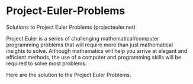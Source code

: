 # Project-Euler-Problems
Solutions to Project Euler Problems (projecteuler.net)

Project Euler is a series of challenging mathematical/computer programming problems that will require more than just mathematical insights to solve. Although mathematics will help you arrive at elegant and efficient methods, the use of a computer and programming skills will be required to solve most problems.

Here are the solution to the Project Euler Problems.
